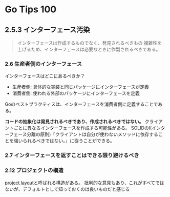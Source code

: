 # Go Tips 100
## 2.5.3 インターフェース汚染
> インターフェースは作成するものでなく、発見されるべきもの
複雑性を上げるため、インターフェースは必要なときに作製されるべきである。

### 2.6 生産者側のインターフェース
インターフェースはどこにあるべきか？
- 生産者側: 具体的な実装と同じパッケージにインターフェースが定義
- 消費者側: 使われる外部のパッケージにインターフェースを定義

Goのベストプラクティスは、インターフェースを消費者側に定義することである。

**コードの抽象化は発見されるべきであり、作成されるべきではない。**
クライアントごとに異なるインターフェースを作成する可能性がある。
SOLIDのI(インターフェース分離の原則)「クライアントは自分が使わないメソッドに依存することを強いられるべきではない。」に従うことができる。

### 2.7 インターフェースを返すことはできる限り避けるべき

### 2.12 プロジェクトの構造
[project layout](https://github.com/golang-standards/project-layout/blob/master/README_ja.md)と呼ばれる構造がある。
批判的な意見もあり、これがすべてではないが、デフォルトとして知っておくのは良いものだと感じる
